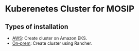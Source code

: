 # Kuberenetes Cluster for MOSIP

## Types of installation
* [AWS](aws/README.md): Create cluster on Amazon EKS.
* [On-prem](on-prem/README.md): Create cluster using Rancher.

